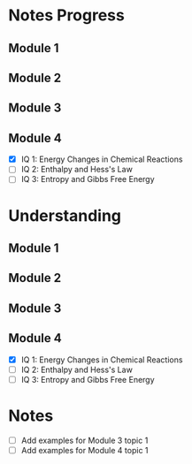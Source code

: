 # Notes Progress
## Module 1

## Module 2

## Module 3

## Module 4
- [x] IQ 1: Energy Changes in Chemical Reactions
- [ ] IQ 2: Enthalpy and Hess's Law
- [ ] IQ 3: Entropy and Gibbs Free Energy

# Understanding
## Module 1

## Module 2

## Module 3

## Module 4
- [x] IQ 1: Energy Changes in Chemical Reactions
- [ ] IQ 2: Enthalpy and Hess's Law
- [ ] IQ 3: Entropy and Gibbs Free Energy
# Notes
- [ ] Add examples for Module 3 topic 1
- [ ] Add examples for Module 4 topic 1